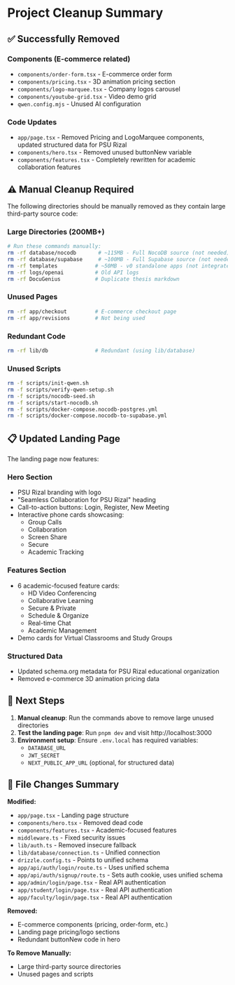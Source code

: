 # Project Cleanup Summary

## ✅ Successfully Removed

### Components (E-commerce related)
- `components/order-form.tsx` - E-commerce order form
- `components/pricing.tsx` - 3D animation pricing section
- `components/logo-marquee.tsx` - Company logos carousel
- `components/youtube-grid.tsx` - Video demo grid
- `qwen.config.mjs` - Unused AI configuration

### Code Updates
- `app/page.tsx` - Removed Pricing and LogoMarquee components, updated structured data for PSU Rizal
- `components/hero.tsx` - Removed unused buttonNew variable
- `components/features.tsx` - Completely rewritten for academic collaboration features

## ⚠️ Manual Cleanup Required

The following directories should be manually removed as they contain large third-party source code:

### Large Directories (200MB+)
```bash
# Run these commands manually:
rm -rf database/nocodb       # ~115MB - Full NocoDB source (not needed)
rm -rf database/supabase     # ~100MB - Full Supabase source (not needed)
rm -rf templates            # ~50MB - v0 standalone apps (not integrated)
rm -rf logs/openai          # Old API logs
rm -rf DocuGenius           # Duplicate thesis markdown
```

### Unused Pages
```bash
rm -rf app/checkout         # E-commerce checkout page
rm -rf app/revisions        # Not being used
```

### Redundant Code
```bash
rm -rf lib/db               # Redundant (using lib/database)
```

### Unused Scripts
```bash
rm -f scripts/init-qwen.sh
rm -f scripts/verify-qwen-setup.sh
rm -f scripts/nocodb-seed.sh
rm -f scripts/start-nocodb.sh
rm -f scripts/docker-compose.nocodb-postgres.yml
rm -f scripts/docker-compose.nocodb-to-supabase.yml
```

## 📋 Updated Landing Page

The landing page now features:

### Hero Section
- PSU Rizal branding with logo
- "Seamless Collaboration for PSU Rizal" heading
- Call-to-action buttons: Login, Register, New Meeting
- Interactive phone cards showcasing:
  - Group Calls
  - Collaboration
  - Screen Share
  - Secure
  - Academic Tracking

### Features Section
- 6 academic-focused feature cards:
  - HD Video Conferencing
  - Collaborative Learning
  - Secure & Private
  - Schedule & Organize
  - Real-time Chat
  - Academic Management
- Demo cards for Virtual Classrooms and Study Groups

### Structured Data
- Updated schema.org metadata for PSU Rizal educational organization
- Removed e-commerce 3D animation pricing data

## 🎯 Next Steps

1. **Manual cleanup**: Run the commands above to remove large unused directories
2. **Test the landing page**: Run `pnpm dev` and visit http://localhost:3000
3. **Environment setup**: Ensure `.env.local` has required variables:
   - `DATABASE_URL`
   - `JWT_SECRET`
   - `NEXT_PUBLIC_APP_URL` (optional, for structured data)

## 🔄 File Changes Summary

**Modified:**
- `app/page.tsx` - Landing page structure
- `components/hero.tsx` - Removed dead code
- `components/features.tsx` - Academic-focused features
- `middleware.ts` - Fixed security issues
- `lib/auth.ts` - Removed insecure fallback
- `lib/database/connection.ts` - Unified connection
- `drizzle.config.ts` - Points to unified schema
- `app/api/auth/login/route.ts` - Uses unified schema
- `app/api/auth/signup/route.ts` - Sets auth cookie, uses unified schema
- `app/admin/login/page.tsx` - Real API authentication
- `app/student/login/page.tsx` - Real API authentication
- `app/faculty/login/page.tsx` - Real API authentication

**Removed:**
- E-commerce components (pricing, order-form, etc.)
- Landing page pricing/logo sections
- Redundant buttonNew code in hero

**To Remove Manually:**
- Large third-party source directories
- Unused pages and scripts
